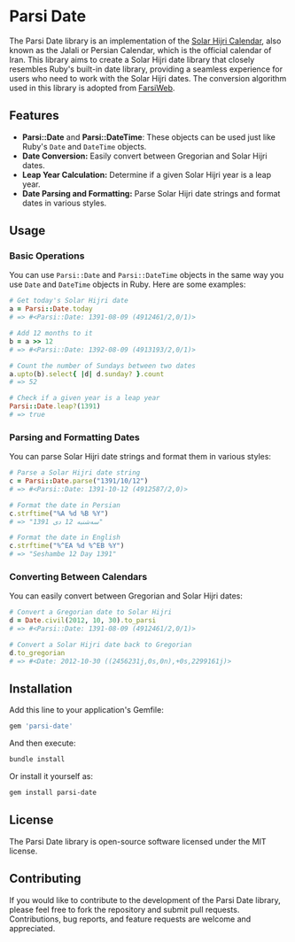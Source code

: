 # Parsi Date

The Parsi Date library is an implementation of the [Solar Hijri Calendar](http://en.wikipedia.org/wiki/Solar_Hijri_calendar), also known as the Jalali or Persian Calendar, which is the official calendar of Iran. This library aims to create a Solar Hijri date library that closely resembles Ruby's built-in date library, providing a seamless experience for users who need to work with the Solar Hijri dates. The conversion algorithm used in this library is adopted from [FarsiWeb](http://www.farsiweb.info/jalali/jalali.c).

## Features

- **Parsi::Date** and **Parsi::DateTime**: These objects can be used just like Ruby's `Date` and `DateTime` objects.
- **Date Conversion:** Easily convert between Gregorian and Solar Hijri dates.
- **Leap Year Calculation:** Determine if a given Solar Hijri year is a leap year.
- **Date Parsing and Formatting:** Parse Solar Hijri date strings and format dates in various styles.

## Usage

### Basic Operations

You can use `Parsi::Date` and `Parsi::DateTime` objects in the same way you use `Date` and `DateTime` objects in Ruby. Here are some examples:

```ruby
# Get today's Solar Hijri date
a = Parsi::Date.today
# => #<Parsi::Date: 1391-08-09 (4912461/2,0/1)>

# Add 12 months to it
b = a >> 12
# => #<Parsi::Date: 1392-08-09 (4913193/2,0/1)>

# Count the number of Sundays between two dates
a.upto(b).select{ |d| d.sunday? }.count
# => 52

# Check if a given year is a leap year
Parsi::Date.leap?(1391)
# => true
```

### Parsing and Formatting Dates

You can parse Solar Hijri date strings and format them in various styles:

```ruby
# Parse a Solar Hijri date string
c = Parsi::Date.parse("1391/10/12")
# => #<Parsi::Date: 1391-10-12 (4912587/2,0)>

# Format the date in Persian
c.strftime("%A %d %B %Y")
# => "سه‌شنبه 12 دی 1391"

# Format the date in English
c.strftime("%^EA %d %^EB %Y")
# => "Seshambe 12 Day 1391"
```

### Converting Between Calendars

You can easily convert between Gregorian and Solar Hijri dates:

```ruby
# Convert a Gregorian date to Solar Hijri
d = Date.civil(2012, 10, 30).to_parsi
# => #<Parsi::Date: 1391-08-09 (4912461/2,0/1)>

# Convert a Solar Hijri date back to Gregorian
d.to_gregorian
# => #<Date: 2012-10-30 ((2456231j,0s,0n),+0s,2299161j)>
```

## Installation

Add this line to your application's Gemfile:

```ruby
gem 'parsi-date'
```

And then execute:

```sh
bundle install
```

Or install it yourself as:

```sh
gem install parsi-date
```

## License

The Parsi Date library is open-source software licensed under the MIT license.

## Contributing

If you would like to contribute to the development of the Parsi Date library, please feel free to fork the repository and submit pull requests. Contributions, bug reports, and feature requests are welcome and appreciated.

